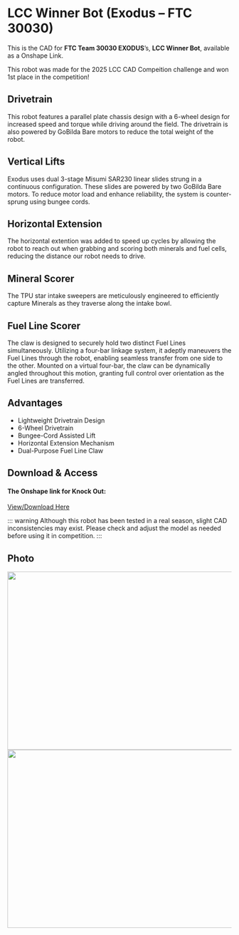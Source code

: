 # LCC Winner Bot (Exodus – FTC 30030)

This is the CAD for **FTC Team 30030 EXODUS**’s, **LCC Winner Bot**, available as a Onshape Link.

This robot was made for the 2025 LCC CAD Compeition challenge and won 1st place in the competition!

## Drivetrain

This robot features a parallel plate chassis design with a 6-wheel design for increased speed and torque while driving around the field. The drivetrain is also powered by GoBilda Bare motors to reduce the total weight of the robot.

## Vertical Lifts

Exodus uses dual 3-stage Misumi SAR230 linear slides strung in a continuous configuration. These slides are powered by two GoBilda Bare motors. To reduce motor load and enhance reliability, the system is counter-sprung using bungee cords.

## Horizontal Extension

The horizontal extention was added to speed up cycles by allowing the robot to reach out when grabbing and scoring both minerals and fuel cells, reducing the distance our robot needs to drive.

## Mineral Scorer

The TPU star intake sweepers are meticulously engineered to efficiently capture Minerals as they traverse along the intake bowl.

## Fuel Line Scorer

The claw is designed to securely hold two distinct Fuel Lines simultaneously. Utilizing a four-bar linkage system, it adeptly maneuvers the Fuel Lines through the robot, enabling seamless transfer from one side to the other. Mounted on a virtual four-bar, the claw can be dynamically angled throughout this motion, granting full control over orientation as the Fuel Lines are transferred.

## Advantages

- Lightweight Drivetrain Design
- 6-Wheel Drivetrain
- Bungee-Cord Assisted Lift
- Horizontal Extension Mechanism
- Dual-Purpose Fuel Line Claw

## Download & Access

#### The Onshape link for Knock Out:

[View/Download Here](https://cad.onshape.com/documents/49cd4bc4d188cf9592aaf817/w/f5d5bfaeb0fe6538bb09b024/e/0e47d121a4ce7c079c69fb56)

::: warning
Although this robot has been tested in a real season, slight CAD inconsistencies may exist. Please check and adjust the model as needed before using it in competition.
:::

## Photo

<style>img{border: 4px #1b1b1f;}</style>
<img height="400" src="/images/exodus.png" width="600"/>

<style>img{border: 4px #1b1b1f;}</style>
<img height="400" src="/images/exodusext.png" width="600"/>